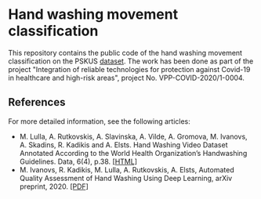 # Hand washing movement classification

This repository contains the public code of the hand washing movement classification on the PSKUS [dataset](https://zenodo.org/record/4537209). The work has been done as part of the project "Integration of reliable technologies for protection against Covid-19 in healthcare and high-risk areas", project No. VPP-COVID-2020/1-0004.

## References

For more detailed information, see the following articles:

* M. Lulla, A. Rutkovskis, A. Slavinska, A. Vilde, A. Gromova, M. Ivanovs, A. Skadins, R. Kadikis and A. Elsts. Hand Washing Video Dataset Annotated According to the World Health Organization’s Handwashing Guidelines. Data, 6(4), p.38. [[HTML]](https://www.mdpi.com/2306-5729/6/4/38/htm)
* M. Ivanovs, R. Kadikis, M. Lulla, A. Rutkovskis, A. Elsts, Automated Quality Assessment of Hand Washing Using Deep Learning, arXiv preprint, 2020. [[PDF]](https://arxiv.org/pdf/2011.11383.pdf)

